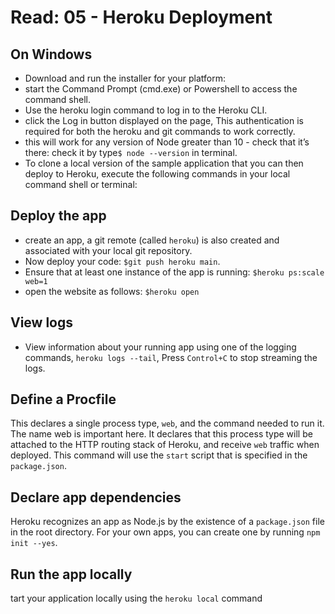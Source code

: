 # Read: 05 - Heroku Deployment

## On Windows

- Download and run the installer for your platform:
- start the Command Prompt (cmd.exe) or Powershell to access the command shell.
- Use the heroku login command to log in to the Heroku CLI.
- click the Log in button displayed on the page, This authentication is required for both the heroku and git commands to work correctly.
- this will work for any version of Node greater than 10 - check that it’s there: check it by type`$ node --version` in terminal.
- To clone a local version of the sample application that you can then deploy to Heroku, execute the following commands in your local command shell or terminal:

## Deploy the app

- create an app, a git remote (called `heroku`) is also created and associated with your local git repository.
- Now deploy your code: `$git push heroku main`.
- Ensure that at least one instance of the app is running: `$heroku ps:scale web=1`
- open the website as follows: `$heroku open`

## View logs

- View information about your running app using one of the logging commands, `heroku logs --tail`, Press `Control+C` to stop streaming the logs.

## Define a Procfile

This declares a single process type, `web`, and the command needed to run it. The name web is important here. It declares that this process type will be attached to the HTTP routing stack of Heroku, and receive `web` traffic when deployed. This command will use the `start` script that is specified in the `package.json`.

## Declare app dependencies

Heroku recognizes an app as Node.js by the existence of a `package.json` file in the root directory. For your own apps, you can create one by running `npm init --yes`.

## Run the app locally

tart your application locally using the `heroku local` command

